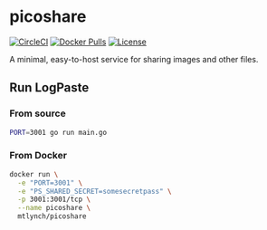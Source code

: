 # picoshare

[![CircleCI](https://circleci.com/gh/mtlynch/picoshare.svg?style=svg)](https://circleci.com/gh/mtlynch/picoshare)
[![Docker Pulls](https://img.shields.io/docker/pulls/mtlynch/picoshare.svg?maxAge=604800)](https://hub.docker.com/r/mtlynch/picoshare/)
[![License](http://img.shields.io/:license-agpl-blue.svg?style=flat-square)](LICENSE)

A minimal, easy-to-host service for sharing images and other files.

## Run LogPaste

### From source

```bash
PORT=3001 go run main.go
```

### From Docker

```bash
docker run \
  -e "PORT=3001" \
  -e "PS_SHARED_SECRET=somesecretpass" \
  -p 3001:3001/tcp \
  --name picoshare \
  mtlynch/picoshare
```
